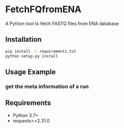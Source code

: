# FetchFQfromENA

A Python tool to fetch FASTQ files from ENA database

## Installation
```bash
pip install -r requirements.txt
python setup.py install
```

## Usage Example

### get the meta information of a run


## Requirements
- Python 3.7+
- requests>=2.31.0